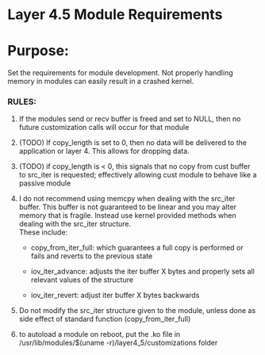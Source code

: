 # Layer 4.5 Module Requirements

# Purpose:
Set the requirements for module development.  Not properly handling memory in
modules can easily result in a crashed kernel.

### RULES:

1) If the modules send or recv buffer is freed and set to NULL, then no future
customization calls will occur for that module

1) (TODO) If copy_length is set to 0, then no data will be delivered to the application
or layer 4.  This allows for dropping data.

1) (TODO) if copy_length is < 0, this signals that no copy from cust buffer to src_iter
is requested; effectively allowing cust module to behave like a passive module

1) I do not recommend using memcpy when dealing with the src_iter buffer.  This
buffer is not guaranteed to be linear and you may alter memory that is fragile.
Instead use kernel provided methods when dealing with the src_iter structure.  
These include:

    * copy_from_iter_full: which guarantees a full copy is performed or fails
    and reverts to the previous state

    * iov_iter_advance: adjusts the iter buffer X bytes and properly sets
    all relevant values of the structure

    * iov_iter_revert: adjust iter buffer X bytes backwards

1) Do not modify the src_iter structure given to the module, unless done as side
effect of standard function (copy_from_iter_full)


1) to autoload a module on reboot, put the .ko file in /usr/lib/modules/$(uname -r)/layer4_5/customizations folder
